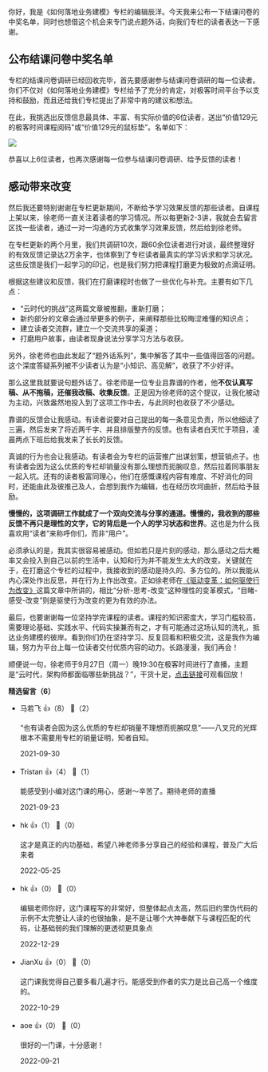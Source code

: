你好，我是《如何落地业务建模》专栏的编辑辰洋。今天我来公布一下结课问卷的中奖名单，同时也想借这个机会来专门说点题外话，向我们专栏的读者表达一下感谢。

## 公布结课问卷中奖名单

专栏的结课问卷调研已经回收完毕，首先要感谢参与结课问卷调研的每一位读者。你们不仅对《如何落地业务建模》专栏给予了充分的肯定，对极客时间平台予以支持和鼓励，而且还给我们专栏提出了非常中肯的建议和想法。

在此，我挑选出反馈信息最具体、丰富、有实际价值的6位读者，送出“价值129元的极客时间课程阅码”或“价值129元的鼠标垫”。名单如下：

![](https://static001.geekbang.org/resource/image/ef/a1/efa00367aca687c646623b07673035a1.png?wh=1872x1068)

恭喜以上6位读者，也再次感谢每一位参与结课问卷调研、给予反馈的读者！

## 感动带来改变

然后我还要特别谢谢在专栏更新期间，不断给予学习效果反馈的那些读者。自课程上架以来，徐老师一直关注着读者的学习情况。所以每更新2-3讲，我就会去留言区找一些读者，通过一对一沟通的方式收集学习效果反馈，然后给到徐老师。

在专栏更新的两个月里，我们共调研10次，跟60余位读者进行对谈，最终整理好的有效反馈记录达2万余字，也体察到了专栏读者最真实的学习诉求和学习状况。这些反馈是我们一起学习的印记，也是我们努力把课程打磨更为极致的点滴证明。

根据这些建议和反馈，我们在打磨课程时也做了一些优化与补充。主要有如下几点：

- “云时代的挑战”这两篇文章被推翻，重新打磨；
- 新约部分的文章会通过举更多的例子，来阐释那些比较晦涩难懂的知识点；
- 建立读者交流群，建立一个交流共享的渠道；
- 打磨用户故事，由读者现身说法分享学习方法与收获。

另外，徐老师也由此发起了“题外话系列”，集中解答了其中一些值得回答的问题。这个深度答疑系列被不少读者认为是“小知识、高见解”，收获了不少好评。

那么这里我就要说句题外话了。徐老师是一位专业且靠谱的作者，他**不仅认真写稿、从不拖稿，还催我改稿、收集反馈**。正是因为徐老师的这个提议，让我化被动为主动，兴致盎然地投入到了这项工作中去，与此同时也收获了不少感动。

靠谱的反馈会让我感动。有读者说要对自己提出的每一条意见负责，所以他细读了三遍，然后发来了将近两千字、并且排版整齐的反馈。也有读者白天忙于项目，凌晨两点下班后给我发来了长长的反馈。

真诚的行为也会让我感动。有读者会为专栏的运营推广出谋划策，想营销点子。也有读者会因为这么优质的专栏却销量没有那么理想而扼腕叹息，然后拉着同事朋友一起入坑。还有的读者极富同理心，他们在感慨课程内容有难度、不好消化的同时，还能由此及彼推己及人，会想到我作为编辑，也在经历坎坷曲折，然后给予鼓励。

**慢慢的，这项调研工作就成了一个双向交流与分享的通道。慢慢的，我收到的那些反馈不再只是理性的文字，它的背后是一个人的学习状态和世界**。这也是为什么我喜欢用“读者”来称呼你们，而非“用户”。

必须承认的是，我其实很容易被感动。但如若只是片刻的感动，那么感动之后大概率又会投入到自己以前的生活中，认知和行为并不能发生太大的改变。关键就在于，在打磨这个专栏的过程中，我接收到的感动是持久的、多方位的。所以我能从内心深处作出反思，并在行为上作出改变。正如徐老师在[《驱动变革：如何驱使行为改变》](https://mp.weixin.qq.com/s/QjogY1ljSiSKIbw0trxGhA)这篇文章中所讲的，相比“分析-思考-改变”这种理性的变革模式，“目睹-感受-改变”则是驱使行为改变的更为有效的办法。

最后，也要谢谢每一位坚持学完课程的读者。课程的知识密度大，学习门槛较高，需要理论基础、实践水平、代码实操兼而有之，才有可能通过这场认知的洗礼，抵达业务建模的彼岸。看到你们仍在坚持学习、反复回看和积极交流，这是我作为编辑，努力为平台上每一位读者交付优质内容的动力。长路漫漫，我们再会！

顺便说一句，徐老师于9月27日（周一）晚19:30在极客时间进行了直播，主题是“云时代，架构师都面临哪些新挑战？”，干货十足，[点击链接](https://www.bilibili.com/video/BV1Uq4y1P7nj?spm_id_from=333.999.0.0)可观看回放！
<div><strong>精选留言（6）</strong></div><ul>
<li><span>马若飞</span> 👍（8） 💬（2）<p>“也有读者会因为这么优质的专栏却销量不理想而扼腕叹息”——八叉兄的光辉根本不需要用专栏的销量证明，知者自知。</p>2021-09-30</li><br/><li><span>Tristan</span> 👍（4） 💬（1）<p>能感受到小编对这门课的用心，感谢～辛苦了。期待老师的直播</p>2021-09-23</li><br/><li><span>hk</span> 👍（1） 💬（0）<p>这才是真正的内功基础，希望八神老师多分享自己的经验和课程，普及广大后来者</p>2022-05-25</li><br/><li><span>hk</span> 👍（0） 💬（0）<p>编辑老师你好，这门课程写的非常好，但整体起点太高，然后旧约里伪代码的示例不太完整让人读的也很抽象，是不是让哪个大神奉献下与课程匹配的代码，让基础弱的我们理解的更透彻更具象点</p>2022-12-29</li><br/><li><span>JianXu</span> 👍（0） 💬（0）<p>这门课我觉得自己要多看几遍才行。能感受到作者的实力是比自己高一个维度的。</p>2022-10-29</li><br/><li><span>aoe</span> 👍（0） 💬（0）<p>很好的一门课，十分感谢！</p>2022-09-21</li><br/>
</ul>